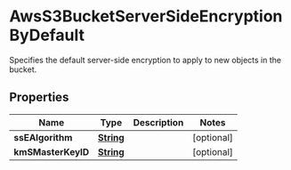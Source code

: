 

# AwsS3BucketServerSideEncryptionByDefault

Specifies the default server-side encryption to apply to new objects in the bucket.

## Properties

| Name | Type | Description | Notes |
|------------ | ------------- | ------------- | -------------|
|**ssEAlgorithm** | [**String**](String.md) |  |  [optional] |
|**kmSMasterKeyID** | [**String**](String.md) |  |  [optional] |



